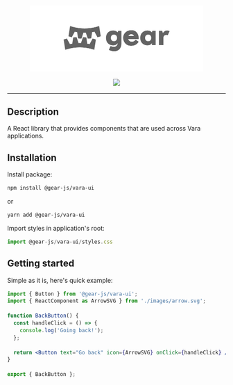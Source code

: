 <p align="center">
  <a href="https://gear-tech.io">
    <img src="https://github.com/gear-tech/gear/blob/master/images/logo-grey.png" width="400" alt="GEAR">
  </a>
</p>
<p align=center>
    <a href="https://github.com/gear-tech/gear-js/blob/master/LICENSE"><img src="https://img.shields.io/badge/License-GPL%203.0-success"></a>
</p>
<hr>

## Description

A React library that provides components that are used across Vara applications.

## Installation

Install package:

```sh
npm install @gear-js/vara-ui
```

or

```sh
yarn add @gear-js/vara-ui
```

Import styles in application's root:

```jsx
import @gear-js/vara-ui/styles.css
```

## Getting started

Simple as it is, here's quick example:

```jsx
import { Button } from '@gear-js/vara-ui';
import { ReactComponent as ArrowSVG } from './images/arrow.svg';

function BackButton() {
  const handleClick = () => {
    console.log('Going back!');
  };

  return <Button text="Go back" icon={ArrowSVG} onClick={handleClick} />;
}

export { BackButton };
```
